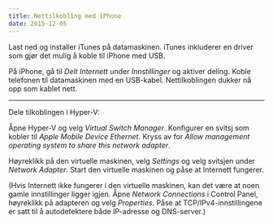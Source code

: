 ```yaml
---
title: Nettilkobling med iPhone
date: 2015-12-05
---
```


Last ned og installer iTunes på datamaskinen. iTunes inkluderer en driver som gjør det mulig å koble til iPhone med USB.

På iPhone, gå til *Delt Internett* under *Innstillinger* og aktiver deling. Koble telefonen til datamaskinen med en USB-kabel. Nettilkoblingen dukker nå opp som kablet nett.

---

Dele tilkoblingen i Hyper-V:

Åpne Hyper-V og velg *Virtual Switch Manager*. Konfigurer en svitsj som kobler til *Apple Mobile Device Ethernet*. Kryss av for *Allow management operating system to share this network adapter*.

Høyreklikk på den virtuelle maskinen, velg *Settings* og velg svitsjen under *Network Adapter*. Start den virtuelle maskinen og påse at Internett fungerer.

(Hvis Internett ikke fungerer i den virtuelle maskinen, kan det være at noen gamle innstillinger ligger igjen. Åpne *Network Connections* i Control Panel, høyreklikk på adapteren og velg *Properties*. Påse at TCP/IPv4-innstillingene er satt til å autodetektere både IP-adresse og DNS-server.)
